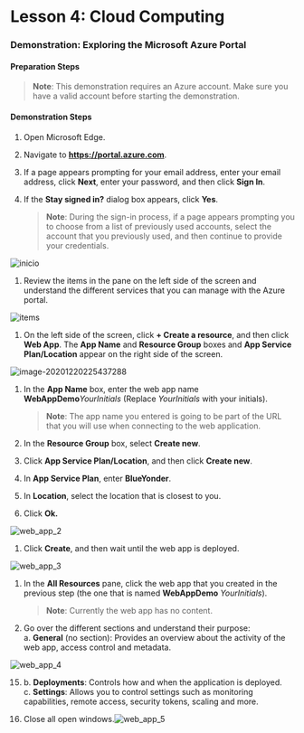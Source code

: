 
# Lesson 4: Cloud Computing

### Demonstration: Exploring the Microsoft Azure Portal

#### Preparation Steps

  >**Note**: This demonstration requires an Azure account. Make sure you have a valid account before starting the demonstration.

#### Demonstration Steps

1. Open Microsoft Edge.

2. Navigate to **https://portal.azure.com**.

3. If a page appears prompting for your email address, enter your email address, click **Next**, enter your password, and then click **Sign In**.

4. If the **Stay signed in?** dialog box appears, click **Yes**.

   >**Note**: During the sign-in process, if a page appears prompting you to choose from a list of previously used accounts, select the account that you previously used, and then continue to provide your credentials.

![inicio](C:\Users\Juanjo\Desktop\mod\inicio.PNG)



1. Review the items in the pane on the left side of the screen and understand the different services that you can manage with the Azure portal.



![items](C:\Users\Juanjo\Desktop\mod\items.PNG)



1. On the left side of the screen, click **+ Create a resource**, and then click **Web App**. The **App Name** and **Resource Group** boxes and **App Service Plan/Location** appear on the right side of the screen.

![image-20201220225437288](C:\Users\Juanjo\AppData\Roaming\Typora\typora-user-images\image-20201220225437288.png)







1. In the **App Name** box, enter the web app name **WebAppDemo**_YourInitials_ (Replace _YourInitials_ with your initials).  

   >**Note**: The app name you entered is going to be part of the URL that you will use when connecting to the web application.

2. In the **Resource Group** box, select **Create new**.

3. Click **App Service Plan/Location**,  and then click **Create new**. 

4. In **App Service Plan**, enter **BlueYonder**.

5. In **Location**, select the location that is closest to you.

6. Click **Ok.**



![web_app_2](C:\Users\Juanjo\Desktop\mod\web_app_2.PNG)



1. Click **Create**, and then wait until the web app is deployed.

![web_app_3](C:\Users\Juanjo\Desktop\mod\web_app_3.PNG)

1. In the **All Resources** pane, click the web app that you created in the previous step (the one that is named **WebAppDemo** _YourInitials_).  



   >**Note**: Currently the web app has no content.

15. Go over the different sections and understand their purpose:  
      a. **General** (no section): Provides an overview about the activity of the web app, access control and metadata.  

![web_app_4](C:\Users\Juanjo\Desktop\mod\web_app_4.PNG)

15.   b. **Deployments**: Controls how and when the application is deployed.  
      c. **Settings**: Allows you to control settings such as monitoring capabilities, remote access, security tokens, scaling and more.



15. Close all open windows.![web_app_5](C:\Users\Juanjo\Desktop\mod\web_app_5.PNG)
